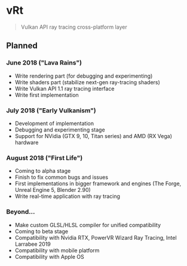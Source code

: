 # vRt

> Vulkan API ray tracing cross-platform layer 

## Planned

### June 2018 ("Lava Rains")
- Write rendering part (for debugging and experimenting)
- Write shaders part (stabilize next-gen ray-tracing shaders)
- Write Vulkan API 1.1 ray tracing interface
- Write first implementation 

### July 2018 ("Early Vulkanism")
- Development of implementation 
- Debugging and experimenting stage 
- Support for NVidia (GTX 9, 10, Titan series) and AMD (RX Vega) hardware

### August 2018 ("First Life")
- Coming to alpha stage
- Finish to fix common bugs and issues 
- First implementations in bigger framework and engines (The Forge, Unreal Engine 5, Blender 2.90)
- Write real-time application with ray tracing 

### Beyond... 
- Make custom GLSL/HLSL compiler for unified compatibility 
- Coming to beta stage
- Compatibility with Nvidia RTX, PowerVR Wizard Ray Tracing, Intel Larrabee 2019
- Compatibility with mobile platform 
- Compatibility with Apple OS
